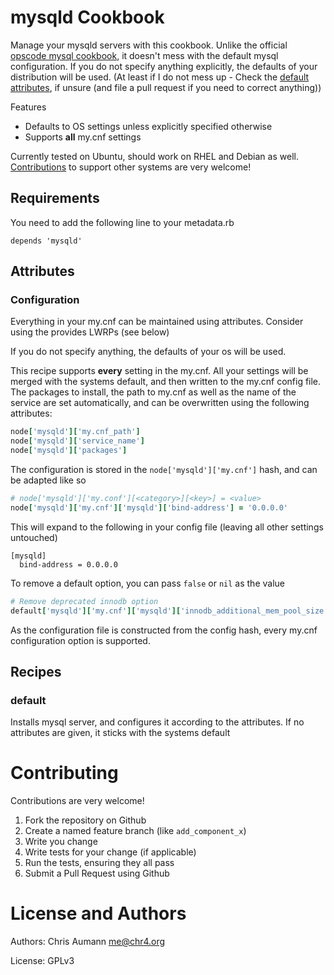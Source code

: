 # mysqld Cookbook

Manage your mysqld servers with this cookbook.
Unlike the official [opscode mysql cookbook](https://github.com/opscode-cookbooks/mysql), it doesn't mess with the default mysql configuration. If you do not specify anything explicitly, the defaults of your distribution will be used.
(At least if I do not mess up - Check the [default attributes](https://github.com/chr4/chef-mysqld/blob/master/attributes/defaults.rb), if unsure (and file a pull request if you need to correct anything))

Features

* Defaults to OS settings unless explicitly specified otherwise
* Supports **all** my.cnf settings

Currently tested on Ubuntu, should work on RHEL and Debian as well. [Contributions](https://github.com/chr4/chef-mysqld#contributing) to support other systems are very welcome!

## Requirements

You need to add the following line to your metadata.rb

    depends 'mysqld'


## Attributes

### Configuration

Everything in your my.cnf can be maintained using attributes.
Consider using the provides LWRPs (see below)

If you do not specify anything, the defaults of your os will be used.

This recipe supports **every** setting in the my.cnf.
All your settings will be merged with the systems default, and then written to the my.cnf config file. The packages to install, the path to my.cnf as well as the name of the service are set automatically, and can be overwritten using the following attributes:


```ruby
node['mysqld']['my.cnf_path']
node['mysqld']['service_name']
node['mysqld']['packages']
```

The configuration is stored in the ```node['mysqld']['my.cnf']``` hash, and can be adapted like so


```ruby
# node['mysqld']['my.conf'][<category>][<key>] = <value>
node['mysqld']['my.cnf']['mysqld']['bind-address'] = '0.0.0.0'
```

This will expand to the following in your config file (leaving all other settings untouched)

```
[mysqld]
  bind-address = 0.0.0.0
```

To remove a default option, you can pass `false` or `nil` as the value

```ruby
# Remove deprecated innodb option
default['mysqld']['my.cnf']['mysqld']['innodb_additional_mem_pool_size'] = false
```

As the configuration file is constructed from the config hash, every my.cnf configuration option is supported.


## Recipes

### default

Installs mysql server, and configures it according to the attributes. If no attributes are given, it sticks with the systems default


# Contributing

Contributions are very welcome!

1. Fork the repository on Github
2. Create a named feature branch (like `add_component_x`)
3. Write you change
4. Write tests for your change (if applicable)
5. Run the tests, ensuring they all pass
6. Submit a Pull Request using Github


# License and Authors

Authors: Chris Aumann <me@chr4.org>

License: GPLv3
